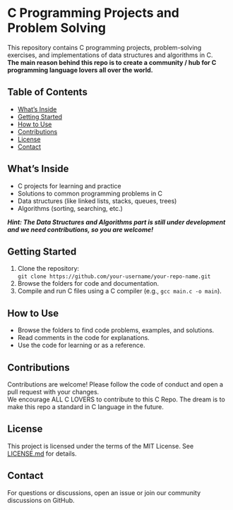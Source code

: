 # C Programming Projects and Problem Solving

This repository contains C programming projects, problem-solving exercises, and implementations of data structures and algorithms in C.  
**The main reason behind this repo is to create a community / hub for C programming language lovers all over the world.**

## Table of Contents
- [What’s Inside](#whats-inside)
- [Getting Started](#getting-started)
- [How to Use](#how-to-use)
- [Contributions](#contributions)
- [License](#license)
- [Contact](#contact)

## What’s Inside

- C projects for learning and practice
- Solutions to common programming problems in C
- Data structures (like linked lists, stacks, queues, trees)
- Algorithms (sorting, searching, etc.)

***Hint: The Data Structures and Algorithms part is still under development and we need contributions, so you are welcome!***

## Getting Started

1. Clone the repository:  
   `git clone https://github.com/your-username/your-repo-name.git`
2. Browse the folders for code and documentation.
3. Compile and run C files using a C compiler (e.g., `gcc main.c -o main`).

## How to Use

- Browse the folders to find code problems, examples, and solutions.
- Read comments in the code for explanations.
- Use the code for learning or as a reference.

## Contributions

Contributions are welcome! Please follow the code of conduct and open a pull request with your changes.  
We encourage ALL C LOVERS to contribute to this C Repo. The dream is to make this repo a standard in C language in the future.

## License

This project is licensed under the terms of the MIT License. See [LICENSE.md](LICENSE.md) for details.

## Contact

For questions or discussions, open an issue or join our community discussions on GitHub.
